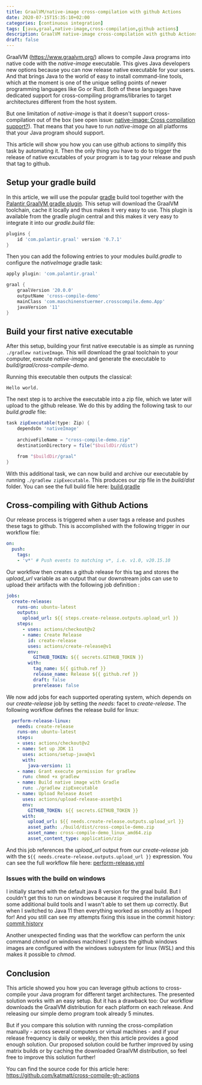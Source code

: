 ```yaml
---
title: GraalVM/native-image cross-compilation with github Actions
date: 2020-07-15T15:35:10+02:00
categories: [continuous integration]
tags: [java,graal,native-image,cross-compilation,github actions]
description: GraalVM native-image cross-compilation with github Actions
draft: false
---
```


GraalVM (https://www.graalvm.org/) allows to compile Java programs into native code with the *native-image* executable. This gives Java developers new options because you can now release native executable for your users. And that brings Java to the world of easy to install command-line tools, which at the moment is one of the unique selling points of newer programming languages like Go or Rust. Both of these languages have dedicated support for cross-compiling programs/libraries to target architectures different from the host system. 

But one limitation of *native-image* is that it doesn't support cross-compilation out of the box (see open issue: [native-image: Cross compilation support?](https://github.com/oracle/graal/issues/407)). That means that you have to run *native-image* on all platforms that your Java program should support. 

This article will show you how you can use github actions to simplify this task by automating it. Then the only thing you have to do to trigger the release of native excutables of your program is to tag your release and push that tag to github.

## Setup your gradle build 

In this article,  we will use the popular [gradle](https://gradle.org/) build tool together with the [Palantir GraalVM gradle plugin](https://github.com/palantir/gradle-graal). This setup will download the GraalVM toolchain, cache it locally and thus makes it very easy to use. This plugin is available from the gradle plugin central and this makes it very easy to integrate it into our *gradle.build* file:

``` gradle
plugins {
    id 'com.palantir.graal' version '0.7.1'
}
```
Then you can add the following entries to your modules *build.gradle* to configure the *nativeImage* gradle task:
``` gradle
apply plugin: 'com.palantir.graal'

graal {
    graalVersion '20.0.0'
    outputName 'cross-compile-demo'
    mainClass 'com.maschinenstuermer.crosscompile.demo.App'
    javaVersion '11'
}
```

## Build your first native executable

After this setup, building your first native executable is as simple as running `./gradlew nativeImage`. This will download the graal toolchain to your computer, execute *native-image* and generate the executable to *build/graal/cross-compile-demo*.

Running this executable then outputs the classical:
```
Hello world.
```
The next step is to archive the executable into a zip file, which we later will upload to the github release. We do this by adding the following task to our *build.gradle* file:
``` gradle
task zipExecutable(type: Zip) {
    dependsOn 'nativeImage'
    
    archiveFileName = "cross-compile-demo.zip"
    destinationDirectory = file("$buildDir/dist")

    from "$buildDir/graal" 
}
```
With this additional task, we can now build and archive our executable by running `./gradlew zipExecutable`. This produces our zip file in the *build/dist* folder. You can see the full build file here: [build.gradle](https://github.com/katmatt/cross-compile-gh-actions/blob/master/build.gradle)

## Cross-compiling with Github Actions

Our release process is triggered when a user tags a release and pushes these tags to github. This is accomplished with the following trigger in our workflow file:
``` yaml
on:
  push:
    tags:
    - 'v*' # Push events to matching v*, i.e. v1.0, v20.15.10
```
Our workflow then creates a github release for this tag and stores the *upload_url* variable as an output that our downstream jobs can use to upload their artifacts with the following job definition :
``` yaml
jobs:
  create-release:
    runs-on: ubuntu-latest
    outputs:
      upload_url: ${{ steps.create-release.outputs.upload_url }}
    steps:
      - uses: actions/checkout@v2
      - name: Create Release
        id: create-release
        uses: actions/create-release@v1
        env:
          GITHUB_TOKEN: ${{ secrets.GITHUB_TOKEN }}
        with:
          tag_name: ${{ github.ref }}
          release_name: Release ${{ github.ref }}
          draft: false
          prerelease: false
```
We now add jobs for each supported operating system, which depends on our *create-release* job by setting the *needs:* facet to *create-release*. The following workflow defines the release build for linux:
``` yaml
  perform-release-linux:
    needs: create-release
    runs-on: ubuntu-latest
    steps:
    - uses: actions/checkout@v2
    - name: Set up JDK 11
      uses: actions/setup-java@v1
      with:
        java-version: 11
    - name: Grant execute permission for gradlew
      run: chmod +x gradlew
    - name: Build native image with Gradle
      run: ./gradlew zipExecutable
    - name: Upload Release Asset
      uses: actions/upload-release-asset@v1
      env:
        GITHUB_TOKEN: ${{ secrets.GITHUB_TOKEN }}
      with:
        upload_url: ${{ needs.create-release.outputs.upload_url }}  
        asset_path: ./build/dist/cross-compile-demo.zip
        asset_name: cross-compile-demo_linux_amd64.zip
        asset_content_type: application/zip
``` 
And this job references the *upload_url* output from our *create-release* job with the `${{ needs.create-release.outputs.upload_url }}` expression.
You can see the full workflow file here: [perform-release.yml](https://github.com/katmatt/cross-compile-gh-actions/blob/master/.github/workflows/perform-release.yml)


### Issues with the build on windows

I initially started with the default java 8 version for the graal build. But I couldn't get this to run on windows because it required the installation of some additional build tools and I wasn't able to set them up correctly. But when I switched to Java 11 then everything worked as smoothly as I hoped for! 
And you still can see my attempts fixing this issue in the commit history: [commit history](https://github.com/katmatt/cross-compile-gh-actions/commits/master)

Another unexpected finding was that the workflow can perform the unix command *chmod* on windows machines! I guess the github windows images are configured with the windows subsystem for linux (WSL) and this makes it possible to *chmod*. 

## Conclusion

This article showed you how you can leverage github actions to cross-compile your Java program for different target architectures. The presented solution works with an easy setup. But it has a drawback too: Our workflow downloads the GraalVM distribution for each platform on each release. And releasing our simple demo program took already 5 minutes. 

But if you compare this solution with running the cross-compilation manually - across several computers or virtual machines - and if your release frequency is daily or weekly, then this article provides a good enough solution. Our proposed solution could be further improved by using matrix builds or by caching the downloaded GraalVM distribution, so feel free to improve this solution further!

You can find the source code for this article here: https://github.com/katmatt/cross-compile-gh-actions

